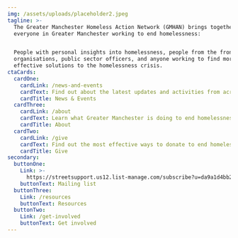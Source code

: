 ```yaml
---
img: /assets/uploads/placeholder2.jpeg
tagline: >-
  The Greater Manchester Homeless Action Network (GMHAN) brings together
  everyone in Greater Manchester working to end homelessness:


  People with personal insights into homelessness, people from the frontline
  organisations, public sector officers, and anyone working to find more
  effective solutions to the homelessness crisis.
ctaCards:
  cardOne:
    cardLink: /news-and-events
    cardText: Find out about the latest updates and activities from across the Network
    cardTitle: News & Events
  cardThree:
    cardLink: /about
    cardText: Learn what Greater Manchester is doing to end homelessness
    cardTitle: About
  cardTwo:
    cardLink: /give
    cardText: Find out the most effective ways to donate to end homelessness
    cardTitle: Give
secondary:
  buttonOne:
    Link: >-
      https://streetsupport.us12.list-manage.com/subscribe?u=da9a1d4bb2b1a69a981456972&id=3c6ae13085
    buttonText: Mailing list
  buttonThree:
    Link: /resources
    buttonText: Resources
  buttonTwo:
    Link: /get-involved
    buttonText: Get involved
---
```



